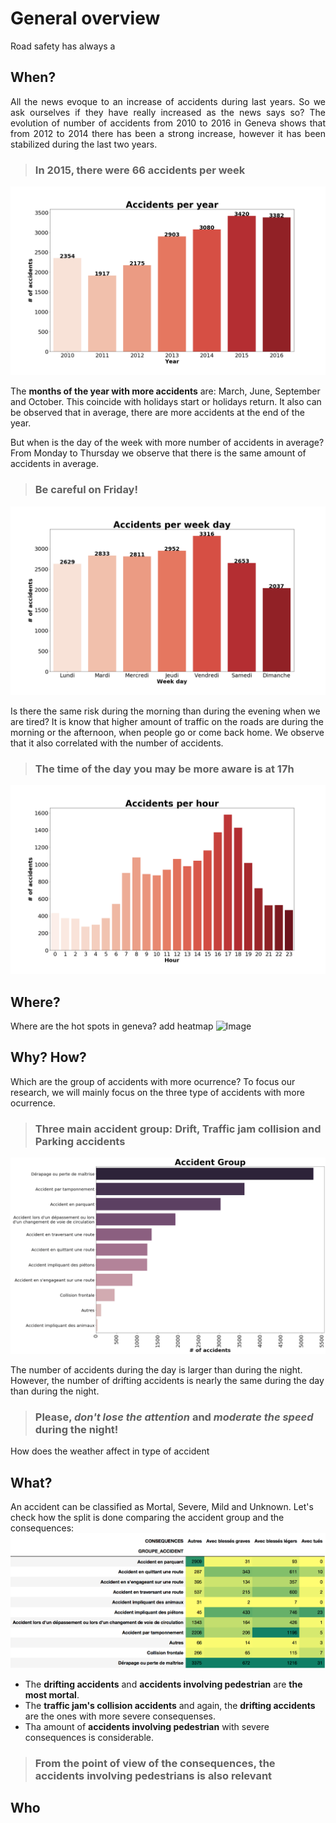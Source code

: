 # General overview
Road safety has always a

## When?
<p style="text-align: justify;">All the news evoque to an increase of accidents during last years. So we ask ourselves if they have really increased as the news says so? The evolution of number of accidents from 2010 to 2016 in Geneva shows that from 2012 to 2014 there has been a strong increase, however it has been stabilized during the last two years.</p> 

> ### In 2015, there were 66 accidents per week
![Image](../img/acc_year.png)

The **months of the year with more accidents** are: March, June, September and October. This coincide with holidays start or holidays return. It also can be observed that in average, there are more accidents at the end of the year.

But when is the day of the week with more number of accidents in average? From Monday to Thursday we observe that there is the same amount of accidents in average.
> ### **Be careful** on Friday!
![Image](../img/acc_weekday.png)

Is there the same risk during the morning than during the evening when we are tired? It is know that higher amount of traffic on the roads are during the morning or the afternoon, when people go or come back home. We observe that it also correlated with the number of accidents.
> ### The time of the day you may be more aware is at 17h
![Image](../img/acc_hour.png)


## Where?
Where are the hot spots in geneva? 
add heatmap
![Image]()


## Why? How?
Which are the group of accidents with more ocurrence? To focus our research, we will mainly focus on the three type of accidents with more ocurrence.
> ### Three main accident group: Drift, Traffic jam collision and Parking accidents
![Image](../img/acc_gr.png)

The number of accidents during the day is larger than during the night. However, the number of drifting accidents is nearly the same during the day than during the night.
> ### Please, _don't lose the attention_ and _moderate the speed_ during the night!

How does the weather affect in type of accident 
## What?
An accident can be classified as Mortal, Severe, Mild and Unknown. Let's check how the split is done comparing the accident group and the consequences:
![Image](../img/acc_gr_con.png)
* The **drifting accidents** and **accidents involving pedestrian** are **the most mortal**.
* The **traffic jam's collision accidents** and again, the **drifting accidents** are the ones with more severe consequenses.
* Tha amount of **accidents involving pedestrian** with severe consequences is considerable.

> ### From the point of view of the consequences, the accidents involving pedestrians is also relevant


## Who
